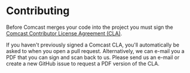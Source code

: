 # Contributing

Before Comcast merges your code into the project you must sign the
[Comcast Contributor License Agreement (CLA)](https://gist.github.com/ComcastOSS/a7b8933dd8e368535378cda25c92d19a).

If you haven't previously signed a Comcast CLA, you'll automatically
be asked to when you open a pull request. Alternatively, we can e-mail
you a PDF that you can sign and scan back to us. Please send us an
e-mail or create a new GitHub issue to request a PDF version of the
CLA.
